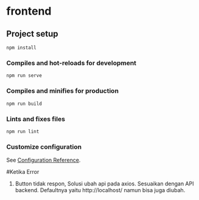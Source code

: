 # frontend

## Project setup
```
npm install
```

### Compiles and hot-reloads for development
```
npm run serve
```

### Compiles and minifies for production
```
npm run build
```

### Lints and fixes files
```
npm run lint
```

### Customize configuration
See [Configuration Reference](https://cli.vuejs.org/config/).

#Ketika Error
1. Button tidak respon, Solusi ubah api pada axios. Sesuaikan dengan API backend. Defaultnya yaitu http://localhost/ namun bisa juga diubah.
